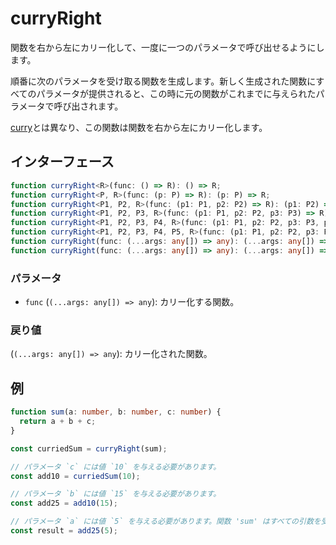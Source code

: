 # curryRight

関数を右から左にカリー化して、一度に一つのパラメータで呼び出せるようにします。

順番に次のパラメータを受け取る関数を生成します。新しく生成された関数にすべてのパラメータが提供されると、この時に元の関数がこれまでに与えられたパラメータで呼び出されます。

[curry](./curry.md)とは異なり、この関数は関数を右から左にカリー化します。

## インターフェース

```typescript
function curryRight<R>(func: () => R): () => R;
function curryRight<P, R>(func: (p: P) => R): (p: P) => R;
function curryRight<P1, P2, R>(func: (p1: P1, p2: P2) => R): (p1: P2) => (p2: P1) => R;
function curryRight<P1, P2, P3, R>(func: (p1: P1, p2: P2, p3: P3) => R): (p1: P3) => (p2: P2) => (p3: P1) => R;
function curryRight<P1, P2, P3, P4, R>(func: (p1: P1, p2: P2, p3: P3, p4: P4) => R): (p1: P4) => (p2: P3) => (p3: P2) => (p4: P1) => R;
function curryRight<P1, P2, P3, P4, P5, R>(func: (p1: P1, p2: P2, p3: P3, p4: P4, p5: P5) => R): (p1: P5) => (p2: P4) => (p3: P3) => (p4: P2) => (p5: P1) => R;
function curryRight(func: (...args: any[]) => any): (...args: any[]) => any;
function curryRight(func: (...args: any[]) => any): (...args: any[]) => any;
```

### パラメータ

- `func` (`(...args: any[]) => any`): カリー化する関数。

### 戻り値

(`(...args: any[]) => any`): カリー化された関数。

## 例

```typescript
function sum(a: number, b: number, c: number) {
  return a + b + c;
}

const curriedSum = curryRight(sum);

// パラメータ `c` には値 `10` を与える必要があります。
const add10 = curriedSum(10);

// パラメータ `b` には値 `15` を与える必要があります。
const add25 = add10(15);

// パラメータ `a` には値 `5` を与える必要があります。関数 'sum' はすべての引数を受け取り、値を返します。
const result = add25(5);
```
